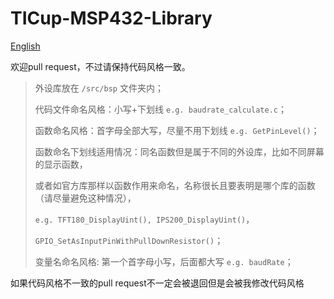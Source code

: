 # TICup-MSP432-Library

[English](./README_en.md)

欢迎pull request，不过请保持代码风格一致。

> 外设库放在 `/src/bsp` 文件夹内；
> 
> 代码文件命名风格：小写+下划线 `e.g. baudrate_calculate.c`；
> 
> 函数命名风格：首字母全部大写，尽量不用下划线 `e.g. GetPinLevel()`；
> 
> 函数命名下划线适用情况：同名函数但是属于不同的外设库，比如不同屏幕的显示函数，
> 
> 或者如官方库那样以函数作用来命名，名称很长且要表明是哪个库的函数（请尽量避免这种情况），
> 
> `e.g. TFT180_DisplayUint(), IPS200_DisplayUint()`，
> 
> `GPIO_SetAsInputPinWithPullDownResistor()`；
> 
> 变量名命名风格: 第一个首字母小写，后面都大写 `e.g. baudRate`；

如果代码风格不一致的pull request不一定会被退回但是会被我修改代码风格